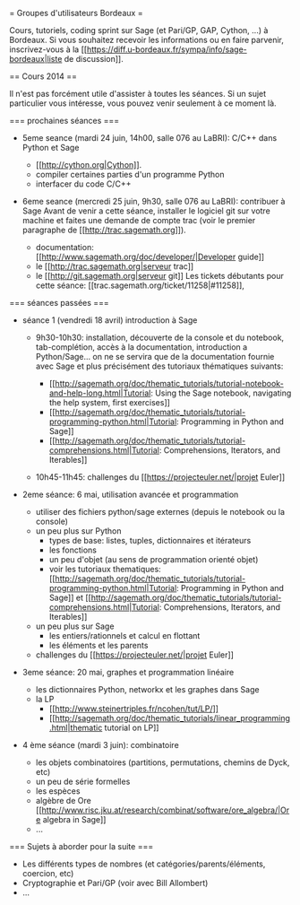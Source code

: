 = Groupes d'utilisateurs Bordeaux =

Cours, tutoriels, coding sprint sur Sage (et Pari/GP, GAP, Cython, ...) à Bordeaux. Si vous souhaitez recevoir les informations ou en faire parvenir, inscrivez-vous à la [[https://diff.u-bordeaux.fr/sympa/info/sage-bordeaux|liste de discussion]].

== Cours 2014 ==

Il n'est pas forcément utile d'assister à toutes les séances. Si un sujet particulier vous intéresse, vous pouvez venir seulement à ce moment là.

=== prochaines séances ===

 * 5eme seance (mardi 24 juin, 14h00, salle 076 au LaBRI): C/C++ dans Python et Sage
   * [[http://cython.org|Cython]].
   * compiler certaines parties d'un programme Python
   * interfacer du code C/C++

 * 6eme seance (mercredi 25 juin, 9h30, salle 076 au LaBRI): contribuer à Sage
   Avant de venir a cette séance, installer le logiciel git sur votre machine et faites une demande de compte trac (voir le premier paragraphe de [[http://trac.sagemath.org]]).
   * documentation: [[http://www.sagemath.org/doc/developer/|Developer guide]]
   * le [[http://trac.sagemath.org|serveur trac]]
   * le [[http://git.sagemath.org|serveur git]]
   Les tickets débutants pour cette séance: [[trac.sagemath.org/ticket/11258|#11258]], 

=== séances passées ===

 * séance 1 (vendredi 18 avril) introduction à Sage
    * 9h30-10h30: installation, découverte de la console et du notebook, tab-complétion, accès à la documentation, introduction a Python/Sage... on ne se servira que de la documentation fournie avec Sage et plus précisément des tutoriaux thématiques suivants:
      * [[http://sagemath.org/doc/thematic_tutorials/tutorial-notebook-and-help-long.html|Tutorial: Using the Sage notebook, navigating the help system, first exercises]]
      * [[http://sagemath.org/doc/thematic_tutorials/tutorial-programming-python.html|Tutorial: Programming in Python and Sage]]
      * [[http://sagemath.org/doc/thematic_tutorials/tutorial-comprehensions.html|Tutorial: Comprehensions, Iterators, and Iterables]]

    * 10h45-11h45: challenges du [[https://projecteuler.net/|projet Euler]]

 * 2eme séance: 6 mai, utilisation avancée et programmation
    * utiliser des fichiers python/sage externes (depuis le notebook ou la console)
    * un peu plus sur Python
        * types de base: listes, tuples, dictionnaires et itérateurs
        * les fonctions
        * un peu d'objet (au sens de programmation orienté objet)
        * voir les tutoriaux thematiques: [[http://sagemath.org/doc/thematic_tutorials/tutorial-programming-python.html|Tutorial: Programming in Python and Sage]] et [[http://sagemath.org/doc/thematic_tutorials/tutorial-comprehensions.html|Tutorial: Comprehensions, Iterators, and Iterables]]
    * un peu plus sur Sage
        * les entiers/rationnels et calcul en flottant
        * les éléments et les parents
    * challenges du [[https://projecteuler.net/|projet Euler]]

 * 3eme séance: 20 mai, graphes et programmation linéaire
    * les dictionnaires Python, networkx et les graphes dans Sage
    * la LP
       * [[http://www.steinertriples.fr/ncohen/tut/LP/]]
       * [[http://sagemath.org/doc/thematic_tutorials/linear_programming.html|thematic tutorial on LP]]

 * 4 ème séance (mardi 3 juin): combinatoire
   * les objets combinatoires (partitions, permutations, chemins de Dyck, etc)
   * un peu de série formelles
   * les espèces
   * algèbre de Ore [[http://www.risc.jku.at/research/combinat/software/ore_algebra/|Ore algebra in Sage]]
   * ...

=== Sujets à aborder pour la suite ===

 * Les différents types de nombres (et catégories/parents/éléments, coercion, etc)
 * Cryptographie et Pari/GP (voir avec Bill Allombert)
 * ...
